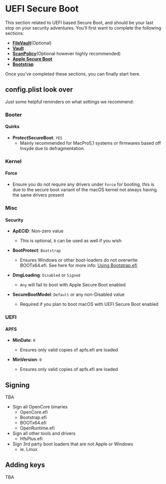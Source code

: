 # UEFI Secure Boot

This section related to UEFI based Secure Boot, and should be your last stop on your security adventures. You'll first want to complete the following sections:

* [**FileVault**](./filevault)(Optional)
* [**Vault**](./vault)
* [**ScanPolicy**](./scanpolicy)(Optional however highly recommended)
* [**Apple Secure Boot**](./applesecureboot)
* [**Bootstrap**](../../multiboot/bootstrap.md)

Once you've completed these sections, you can finally start here.

## config.plist look over

Just some helpful reminders on what settings we recommend:


### Booter

#### Quirks

* **ProtectSecureBoot**: `YES`
  * Mainly recommended for MacPro5,1 systems or firmwares based off Insyde due to defragmentation.

### Kernel

#### Force

* Ensure you do not require any drivers under `Force` for booting, this is due to the secure boot variant of the macOS kernel not always having the same drivers present

### Misc

#### Security

* **ApECID**: Non-zero value
  * This is optional, `0` can be used as well if you wish

* **BootProtect**: `Bootstrap`
  * Ensures Windows or other boot-loaders do not overwrite BOOTx64.efi. See here for more info: [Using Bootstrap.efi](../../multiboot/bootstrap.md)

* **DmgLoading**: `Disabled` or `Signed`
  * `Any` will fail to boot with Apple Secure Boot enabled
  
* **SecureBootModel**: `Default` or any non-Disabled value
  * Required if you plan to boot macOS with UEFI Secure Boot enabled

### UEFI

#### APFS

* **MinDate**: `0`
  * Ensures only valid copies of apfs.efi are loaded

* **MinVersion**: `0`
  * Ensures only valid copies of apfs.efi are loaded 

## Signing

TBA

* Sign all OpenCore binaries
  * OpenCore.efi
  * Bootstrap.efi
  * BOOTx64.efi
  * OpenRuntime.efi
* Sign all other tools and drivers
  * HfsPlus.efi
* Sign 3rd party boot loaders that are not Apple or Windows
  * ie. Linux

## Adding keys

TBA
